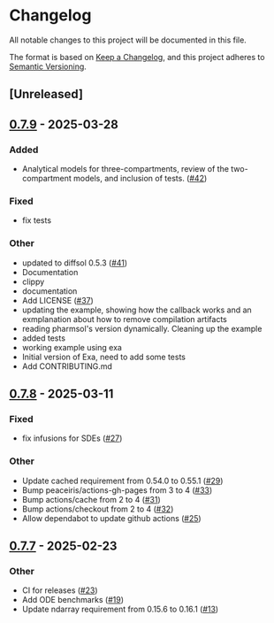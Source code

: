 # Changelog

All notable changes to this project will be documented in this file.

The format is based on [Keep a Changelog](https://keepachangelog.com/en/1.0.0/),
and this project adheres to [Semantic Versioning](https://semver.org/spec/v2.0.0.html).

## [Unreleased]

## [0.7.9](https://github.com/LAPKB/pharmsol/compare/v0.7.8...v0.7.9) - 2025-03-28

### Added

- Analytical models for three-compartments, review of the two-compartment models, and inclusion of tests. ([#42](https://github.com/LAPKB/pharmsol/pull/42))

### Fixed

- fix tests

### Other

- updated to diffsol 0.5.3 ([#41](https://github.com/LAPKB/pharmsol/pull/41))
- Documentation
- clippy
- documentation
- Add LICENSE ([#37](https://github.com/LAPKB/pharmsol/pull/37))
- updating the example, showing how the callback works and an exmplanation about how to remove compilation artifacts
- reading pharmsol's version dynamically. Cleaning up the example
- added tests
- working example using exa
- Initial version of Exa, need to add some tests
- Add CONTRIBUTING.md

## [0.7.8](https://github.com/LAPKB/pharmsol/compare/v0.7.7...v0.7.8) - 2025-03-11

### Fixed

- fix infusions for SDEs ([#27](https://github.com/LAPKB/pharmsol/pull/27))

### Other

- Update cached requirement from 0.54.0 to 0.55.1 ([#29](https://github.com/LAPKB/pharmsol/pull/29))
- Bump peaceiris/actions-gh-pages from 3 to 4 ([#33](https://github.com/LAPKB/pharmsol/pull/33))
- Bump actions/cache from 2 to 4 ([#31](https://github.com/LAPKB/pharmsol/pull/31))
- Bump actions/checkout from 2 to 4 ([#32](https://github.com/LAPKB/pharmsol/pull/32))
- Allow dependabot to update github actions ([#25](https://github.com/LAPKB/pharmsol/pull/25))

## [0.7.7](https://github.com/LAPKB/pharmsol/compare/v0.7.6...v0.7.7) - 2025-02-23

### Other

- CI for releases ([#23](https://github.com/LAPKB/pharmsol/pull/23))
- Add ODE benchmarks ([#19](https://github.com/LAPKB/pharmsol/pull/19))
- Update ndarray requirement from 0.15.6 to 0.16.1 ([#13](https://github.com/LAPKB/pharmsol/pull/13))
